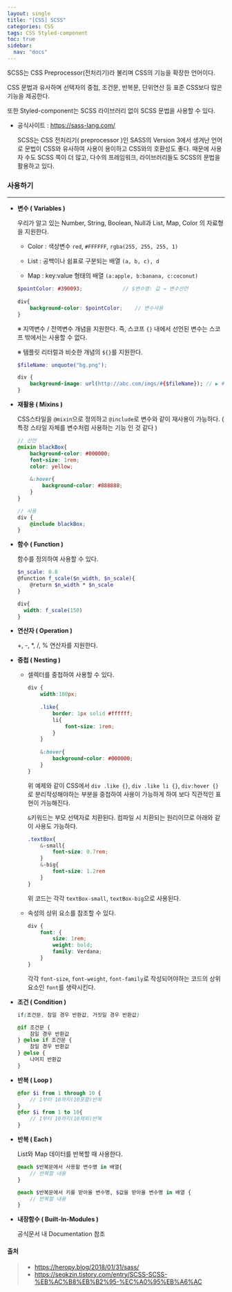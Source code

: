```yaml
---
layout: single
title: "[CSS] SCSS"
categories: CSS
tags: CSS Styled-component
toc: true
sidebar:
  nav: "docs"
---
```


SCSS는 CSS Preprocessor(전처리기)라 불리며 CSS의 기능을 확장한 언어이다.

CSS 문법과 유사하며 선택자의 중첩, 조건문, 반복문, 단위연산 등 표준 CSS보다 많은 기능을 제공한다.

또한 Styled-component는 SCSS 라이브러리 없이 SCSS 문법을 사용할 수 있다.

- 공식사이트 : https://sass-lang.com/

  SCSS는 CSS 전처리기( preprocessor )인 SASS의 Version 3에서 생겨난 언어로 문법이 CSS와 유사하여 사용이 용이하고 CSS와의 호환성도 좋다. 때문에 사용자 수도 SCSS 쪽이 더 많고, 다수의 프레임워크, 라이브러리들도 SCSS의 문법을 활용하고 있다.



### 사용하기

---

- **변수 ( Variables )**

  우리가 알고 있는 Number, String, Boolean, Null과  List, Map, Color 의 자료형을 지원한다. 

  - Color :  색상변수 `red`, `#FFFFFF`, `rgba(255, 255, 255, 1)`

  - List : 공백이나 쉼표로 구분되는 배열 `(a, b, c), d`
  - Map : key:value 형태의 배열 `(a:apple, b:banana, c:coconut)`

  ```scss
  $pointColor: #390093;				// $변수명: 값 → 변수선언
   
  div{
      background-color: $pointColor;	// 변수사용
  }
  ```

  ※ 지역변수 / 전역변수 개념을 지원한다. 즉, 스코프 `{}` 내에서 선언된 변수는 스코프 밖에서는 사용할 수 없다.

  ※ 템플릿 리터럴과 비슷한 개념의 `${}`를 지원한다.
  ```scss
  $fileName: unquote("bg.png");
  
  div {
      background-image: url(http://abc.com/imgs/#{$fileName}); // ▶ #{$fileName} 부분이 bg.png로 치환된다.
  }
  ```

  

- **재활용 ( Mixins )**

  CSS스타일을 `@mixin`으로 정의하고 `@include`로 변수와 같이 재사용이 가능하다. ( 특정 스타일 자체를 변수처럼 사용하는 기능 인 것 같다 )

  ```scss
  // 선언
  @mixin blackBox{
      background-color: #000000;
      font-size: 1rem;
      color: yellow;
      
      &:hover{
          background-color: #888888;    
      }
  }
  
  // 사용
  div {
      @include blackBox;
  }
  ```



- **함수 ( Function )**

  함수를 정의하여 사용할 수 있다.

  ```scss
  $n_scale: 0.8
  @function f_scale($n_width, $n_scale){
      @return $n_width * $n_scale
  }
  
  div{
  	width: f_scale(150)
  }
  ```

  

- **연산자 ( Operation )**

  +, -, *, /, % 연산자를 지원한다.

  

- **중첩 ( Nesting )**

  - 셀렉터를 중첩하여 사용할 수 있다.

    ```scss
    div {
        width:100px;
            
        .like{	
            border: 1px solid #ffffff;
            li{
            	font-size: 1rem;
        	}
        }
        
        &:hover{	
            background-color: #000000;
        }
    }
    ```

    위 예제와 같이 CSS에서 `div .like {}`, `div .like li {}`, `div:hover {}` 로 분리작성해야하는 부분을 중첩하여 사용이 가능하게 하여 보다 직관적인 표현이 가능해진다.

    `&`키워드는 부모 선택자로 치환된다. 컴파일 시 치환되는 원리이므로 아래와 같이 사용도 가능하다.

    ```scss
    .textBox{
        &-small{
            font-size: 0.7rem;
        }
        &-big{
            font-size: 1.2rem
        }
    }
    ```

    위 코드는 각각 `textBox-small`, `textBox-big`으로 사용된다.

    

  - 속성의 상위 요소를 참조할 수 있다.

    ```scss
    div {
        font: {
            size: 1rem;
            weight: bold;
            family: Verdana;
        }
    }
    ```

    각각 `font-size`, `font-weight`, `font-family`로 작성되어야하는 코드의 상위요소인 `font`를 생략시킨다.

  

- **조건 ( Condition )** 

  ```scss
  if(조건문, 참일 경우 반환값, 거짓일 경우 반환값)
  ```

  ```scss
  @if 조건문 {
      참일 경우 반환값
  } @else if 조건문 {
      참일 경우 반환값
  } @else {
      나머지 반환값
  }
  ```



- **반복 ( Loop )**

  ```scss
  @for $i from 1 through 10 {
      // 1부터 10까지(10포함)반복
  }
  @for $i from 1 to 10{
      // 1부터 10까지(10제외)반복
  }
  ```



- **반복 ( Each )**

  List와 Map 데이터를 반복할 때 사용한다.

  ```scss
  @each $반복문에서 사용할 변수명 in 배열{
      // 반복할 내용
  }
  
  @each $반복문에서 키를 받아올 변수명, $값을 받아올 변수명 in 배열 {
      // 반복할 내용
  }
  ```

  

- **내장함수 ( Built-In-Modules )**

  공식문서 내 Documentation 참조



#### 출처

> - https://heropy.blog/2018/01/31/sass/
> - https://seokzin.tistory.com/entry/SCSS-SCSS-%EB%AC%B8%EB%B2%95-%EC%A0%95%EB%A6%AC



#### 